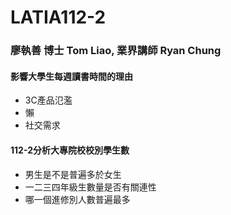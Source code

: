 # LATIA112-2
### 廖執善 博士 Tom Liao, 	業界講師 Ryan Chung  
#### 影響大學生每週讀書時間的理由  
* 3C產品氾濫
* 懶
* 社交需求
#### 112-2分析大專院校校別學生數
* 男生是不是普遍多於女生
* 一二三四年級生數量是否有關連性
* 哪一個進修別人數普遍最多
